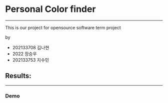 # Personal Color finder
---
This is our project for opensource software term project

by
- 202133708 김나현
- 2022      장승우
- 202133753 지수민

## Results:
---
### Demo
